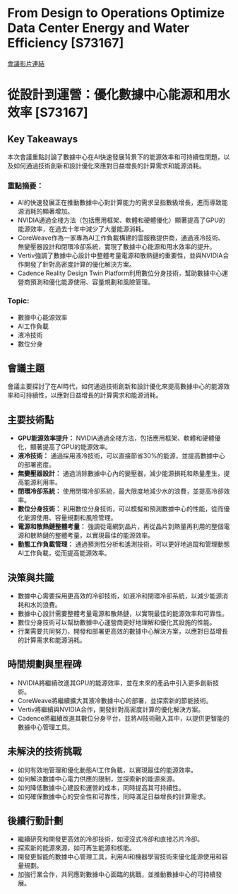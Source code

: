 # From Design to Operations Optimize Data Center Energy and Water Efficiency [S73167]
[會議影片連結](https://www.nvidia.com/gtc/session-catalog/?search=From%20Design%20to%20Operations%20Optimize%20Data%20Center%20Energy%20and%20Water%20Efficiency%20%5BS73167%5D&tab.catalogallsessionstab=16566177511100015Kus#/session/1727996043283001li27)
# 從設計到運營：優化數據中心能源和用水效率 [S73167]

## Key Takeaways
本次會議重點討論了數據中心在AI快速發展背景下的能源效率和可持續性問題，以及如何通過技術創新和設計優化來應對日益增長的計算需求和能源消耗。
### 重點摘要：
*   AI的快速發展正在推動數據中心對計算能力的需求呈指數級增長，進而導致能源消耗的顯著增加。
*   NVIDIA通過全棧方法（包括應用框架、軟體和硬體優化）顯著提高了GPU的能源效率，在過去十年中減少了大量能源消耗。
*   CoreWeave作為一家專為AI工作負載構建的雲服務提供商，通過液冷技術、無變壓器設計和閉環冷卻系統，實現了數據中心能源和用水效率的提升。
*   Vertiv強調了數據中心設計中整體考量電源和散熱鏈的重要性，並與NVIDIA合作開發了針對高密度計算的優化解決方案。
*   Cadence Reality Design Twin Platform利用數位分身技術，幫助數據中心運營商預測和優化能源使用、容量規劃和風險管理。
### Topic:
*   數據中心能源效率
*   AI工作負載
*   液冷技術
*   數位分身

## 會議主題
會議主要探討了在AI時代，如何通過技術創新和設計優化來提高數據中心的能源效率和可持續性，以應對日益增長的計算需求和能源消耗。

## 主要技術點
*   **GPU能源效率提升：** NVIDIA通過全棧方法，包括應用框架、軟體和硬體優化，顯著提高了GPU的能源效率。
*   **液冷技術：** 通過採用液冷技術，可以直接節省30%的能源，並提高數據中心的部署密度。
*   **無變壓器設計：** 通過消除數據中心內的變壓器，減少能源損耗和熱量產生，提高能源利用率。
*   **閉環冷卻系統：** 使用閉環冷卻系統，最大限度地減少水的浪費，並提高冷卻效率。
*   **數位分身技術：** 利用數位分身技術，可以模擬和預測數據中心的性能，從而優化能源使用、容量規劃和風險管理。
*   **電源和散熱鏈整體考量：** 強調從電網到晶片，再從晶片到熱量再利用的整個電源和散熱鏈的整體考量，以實現最佳的能源效率。
*   **動態工作負載管理：** 通過預測性分析和遙測技術，可以更好地追蹤和管理動態AI工作負載，從而提高能源效率。

## 決策與共識
*   數據中心需要採用更高效的冷卻技術，如液冷和閉環冷卻系統，以減少能源消耗和水的浪費。
*   數據中心設計需要整體考量電源和散熱鏈，以實現最佳的能源效率和可靠性。
*   數位分身技術可以幫助數據中心運營商更好地理解和優化其設施的性能。
*   行業需要共同努力，開發和部署更高效的數據中心解決方案，以應對日益增長的計算需求和能源消耗。

## 時間規劃與里程碑
*   NVIDIA將繼續改進其GPU的能源效率，並在未來的產品中引入更多創新技術。
*   CoreWeave將繼續擴大其液冷數據中心的部署，並探索新的節能技術。
*   Vertiv將繼續與NVIDIA合作，開發針對高密度計算的優化解決方案。
*   Cadence將繼續改進其數位分身平台，並將AI技術融入其中，以提供更智能的數據中心管理工具。

## 未解決的技術挑戰
*   如何有效地管理和優化動態AI工作負載，以實現最佳的能源效率。
*   如何解決數據中心電力供應的限制，並探索新的能源來源。
*   如何降低數據中心建設和運營的成本，同時提高其可持續性。
*   如何確保數據中心的安全性和可靠性，同時滿足日益增長的計算需求。

## 後續行動計劃
*   繼續研究和開發更高效的冷卻技術，如浸沒式冷卻和直接芯片冷卻。
*   探索新的能源來源，如可再生能源和核能。
*   開發更智能的數據中心管理工具，利用AI和機器學習技術來優化能源使用和容量規劃。
*   加強行業合作，共同應對數據中心面臨的挑戰，並推動數據中心的可持續發展。
